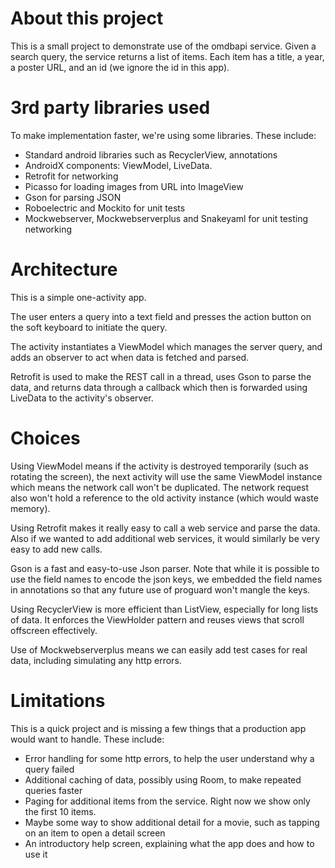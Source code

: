 About this project
==================

This is a small project to demonstrate use of the omdbapi service. Given a search query, the service returns
a list of items. Each item has a title, a year, a poster URL, and an id (we ignore the id in this app).

3rd party libraries used
========================

To make implementation faster, we're using some libraries. These include:

  * Standard android libraries such as RecyclerView, annotations
  * AndroidX components: ViewModel, LiveData.
  * Retrofit for networking
  * Picasso for loading images from URL into ImageView
  * Gson for parsing JSON
  * Roboelectric and Mockito for unit tests
  * Mockwebserver, Mockwebserverplus and Snakeyaml for unit testing networking

Architecture
============

This is a simple one-activity app.

The user enters a query into a text field and presses the action button on the soft keyboard to initiate the query.

The activity instantiates a ViewModel which manages the server query, and adds an observer to act when data is fetched and parsed.

Retrofit is used to make the REST call in a thread, uses Gson to parse the data, and returns data through a callback which then is forwarded using LiveData to the activity's observer.

Choices
=======

Using ViewModel means if the activity is destroyed temporarily (such as rotating the screen), the next activity will use the same ViewModel instance which means the network call won't be duplicated.
The network request also won't hold a reference to the old activity instance (which would waste memory).

Using Retrofit makes it really easy to call a web service and parse the data. Also if we wanted to add additional web services, it would similarly be very easy to add new calls.

Gson is a fast and easy-to-use Json parser. Note that while it is possible to use the field names to encode the json keys, we embedded the field names in annotations so that any future use of proguard won't mangle the keys.

Using RecyclerView is more efficient than ListView, especially for long lists of data. It enforces the ViewHolder pattern and reuses views that scroll offscreen effectively.

Use of Mockwebserverplus means we can easily add test cases for real data, including simulating any http errors.

Limitations
===========

This is a quick project and is missing a few things that a production app would want to handle. These include:

  * Error handling for some http errors, to help the user understand why a query failed
  * Additional caching of data, possibly using Room, to make repeated queries faster
  * Paging for additional items from the service. Right now we show only the first 10 items.
  * Maybe some way to show additional detail for a movie, such as tapping on an item to open a detail screen
  * An introductory help screen, explaining what the app does and how to use it

